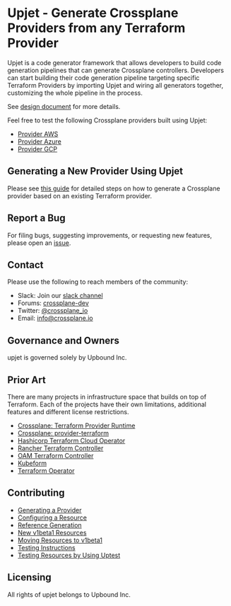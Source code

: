 # Upjet - Generate Crossplane Providers from any Terraform Provider

Upjet is a code generator framework that allows developers to build code
generation pipelines that can generate Crossplane controllers. Developers can
start building their code generation pipeline targeting specific Terraform Providers
by importing Upjet and wiring all generators together, customizing the whole
pipeline in the process.

See [design document][design-doc] for more details.

Feel free to test the following Crossplane providers built using Upjet:

* [Provider AWS](https://github.com/upbound/provider-aws/releases)
* [Provider Azure](https://github.com/upbound/provider-azure/releases)
* [Provider GCP](https://github.com/upbound/provider-gcp/releases)

## Generating a New Provider Using Upjet

Please see [this guide](docs/generating-a-provider.md) for detailed steps on how
to generate a Crossplane provider based on an existing Terraform provider.

## Report a Bug

For filing bugs, suggesting improvements, or requesting new features, please
open an [issue](https://github.com/upbound/upjet/issues).

## Contact

Please use the following to reach members of the community:

* Slack: Join our [slack channel](https://slack.crossplane.io)
* Forums:
  [crossplane-dev](https://groups.google.com/forum/#!forum/crossplane-dev)
* Twitter: [@crossplane_io](https://twitter.com/crossplane_io)
* Email: [info@crossplane.io](mailto:info@crossplane.io)

## Governance and Owners

upjet is governed solely by Upbound Inc.

## Prior Art

There are many projects in infrastructure space that builds on top of Terraform.
Each of the projects have their own limitations, additional features and different
license restrictions.

* [Crossplane: Terraform Provider Runtime](https://github.com/crossplane/crossplane/blob/e2d7278/design/design-doc-terraform-provider-runtime.md)
* [Crossplane: provider-terraform](https://github.com/crossplane-contrib/provider-terraform)
* [Hashicorp Terraform Cloud Operator](https://github.com/hashicorp/terraform-k8s)
* [Rancher Terraform Controller](https://github.com/rancher/terraform-controller)
* [OAM Terraform Controller](https://github.com/oam-dev/terraform-controller)
* [Kubeform](https://github.com/kubeform/kubeform)
* [Terraform Operator](https://github.com/isaaguilar/terraform-operator)


## Contributing

* [Generating a Provider](docs/generating-a-provider.md)
* [Configuring a Resource](docs/configuring-a-resource.md)
* [Reference Generation](docs/reference-generation.md)
* [New v1beta1 Resources](docs/new-v1beta1-resource.md)
* [Moving Resources to v1beta1](docs/moving-resources-to-v1beta1.md)
* [Testing Instructions](docs/testing-instructions.md)
* [Testing Resources by Using Uptest](docs/testing-resources-by-using-uptest.md)

## Licensing

All rights of upjet belongs to Upbound Inc.

[design-doc]: https://github.com/crossplane/crossplane/blob/master/design/design-doc-terrajet.md
[provider-template]: https://github.com/crossplane/provider-template
